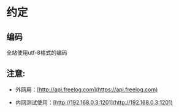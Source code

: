 # 约定

## 编码

全站使用utf-8格式的编码

## 注意:

* 外网用：[http://api.freelog.com](https://api.freelog.com)

* 内网测试使用：[http://192.168.0.3:1201](http://192.168.0.3:1201)




